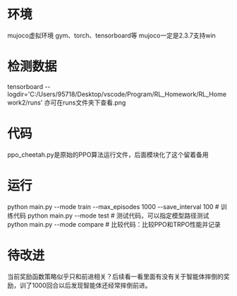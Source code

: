 # 环境
mujoco虚拟环境
gym、torch、tensorboard等
mujoco一定是2.3.7支持win

# 检测数据
tensorboard --logdir='C:/Users/95718/Desktop/vscode/Program/RL_Homework/RL_Homework2/runs'
亦可在runs文件夹下查看.png

# 代码
ppo_cheetah.py是原始的PPO算法运行文件，后面模块化了这个留着备用

# 运行
python main.py --mode train --max_episodes 1000 --save_interval 100 # 训练代码
python main.py --mode test # 测试代码，可以指定模型路径测试
python main.py --mode compare # 比较代码：比较PPO和TRPO性能并记录

# 待改进
当前奖励函数策略似乎只和前进相关？后续看一看里面有没有关于智能体摔倒的奖励，训了1000回合以后发现智能体还经常摔倒前进。